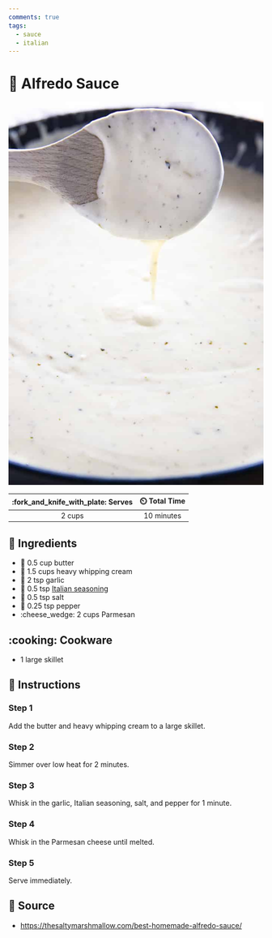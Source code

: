 ```yaml
---
comments: true
tags:
  - sauce
  - italian
---
```

# :spaghetti: Alfredo Sauce

![Alfredo Sauce](../assets/images/alfredo-sauce.jpg)

| :fork_and_knife_with_plate: Serves | :timer_clock: Total Time |
|:----------------------------------:|:-----------------------: |
| 2 cups | 10 minutes |

## :salt: Ingredients

- :butter: 0.5 cup butter
- :icecream: 1.5 cups heavy whipping cream
- :garlic: 2 tsp garlic
- :herb: 0.5 tsp [Italian seasoning][1]
- :salt: 0.5 tsp salt
- :salt: 0.25 tsp pepper
- :cheese_wedge: 2 cups Parmesan

## :cooking: Cookware

- 1 large skillet

## :pencil: Instructions

### Step 1

Add the butter and heavy whipping cream to a large skillet.

### Step 2

Simmer over low heat for 2 minutes.

### Step 3

Whisk in the garlic, Italian seasoning, salt, and pepper for 1 minute.

### Step 4

Whisk in the Parmesan cheese until melted.

### Step 5

Serve immediately.

## :link: Source

- <https://thesaltymarshmallow.com/best-homemade-alfredo-sauce/>

[1]: <../ingredients/seasonings/italian-seasoning.md>
